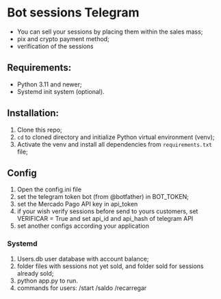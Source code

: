 # Bot sessions Telegram

* You can sell your sessions by placing them within the sales mass;  
* pix and crypto payment method;
* verification of the sessions 

## Requirements:
* Python 3.11 and newer;  
* Systemd init system (optional).  

## Installation:
1. Clone this repo;
2. `cd` to cloned directory and initialize Python virtual environment (venv);
3. Activate the venv and install all dependencies from `requirements.txt` file;

## Config
1. Open the config.ini file
2. set the telegram token bot (from @botfather) in BOT_TOKEN;
3. set the Mercado Pago API key in api_token
4. if your wish verify sessions before send to yours customers, set VERIFICAR = True and set api_id and api_hash of telegram API
5. set another configs according your application

### Systemd 
1. Users.db user database with account balance;
2. folder files with sessions not yet sold, and folder sold for sessions already sold;
3. python app.py to run.
4. commands for users:
/start
/saldo
/recarregar

